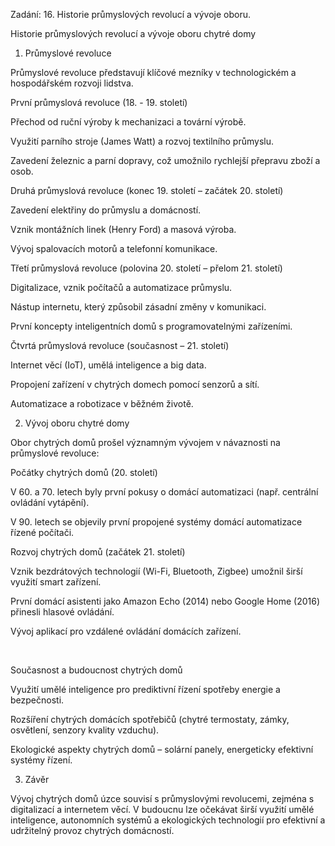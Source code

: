 
Zadání: 16. Historie průmyslových revolucí a vývoje oboru.

Historie průmyslových revolucí a vývoje oboru chytré domy 



1. Průmyslové revoluce 

Průmyslové revoluce představují klíčové mezníky v technologickém a hospodářském rozvoji lidstva. 



První průmyslová revoluce (18. - 19. století) 

Přechod od ruční výroby k mechanizaci a tovární výrobě. 

Využití parního stroje (James Watt) a rozvoj textilního průmyslu. 

Zavedení železnic a parní dopravy, což umožnilo rychlejší přepravu zboží a osob. 

Druhá průmyslová revoluce (konec 19. století – začátek 20. století) 

Zavedení elektřiny do průmyslu a domácností. 

Vznik montážních linek (Henry Ford) a masová výroba. 

Vývoj spalovacích motorů a telefonní komunikace. 

Třetí průmyslová revoluce (polovina 20. století – přelom 21. století) 

Digitalizace, vznik počítačů a automatizace průmyslu. 

Nástup internetu, který způsobil zásadní změny v komunikaci. 

První koncepty inteligentních domů s programovatelnými zařízeními. 

Čtvrtá průmyslová revoluce (současnost – 21. století) 

Internet věcí (IoT), umělá inteligence a big data. 

Propojení zařízení v chytrých domech pomocí senzorů a sítí. 

Automatizace a robotizace v běžném životě. 





2. Vývoj oboru chytré domy 

Obor chytrých domů prošel významným vývojem v návaznosti na průmyslové revoluce: 

Počátky chytrých domů (20. století) 

V 60. a 70. letech byly první pokusy o domácí automatizaci (např. centrální ovládání vytápění). 

V 90. letech se objevily první propojené systémy domácí automatizace řízené počítači. 

Rozvoj chytrých domů (začátek 21. století) 

Vznik bezdrátových technologií (Wi-Fi, Bluetooth, Zigbee) umožnil širší využití smart zařízení. 

První domácí asistenti jako Amazon Echo (2014) nebo Google Home (2016) přinesli hlasové ovládání. 

Vývoj aplikací pro vzdálené ovládání domácích zařízení. 

 

Současnost a budoucnost chytrých domů 

Využití umělé inteligence pro prediktivní řízení spotřeby energie a bezpečnosti. 

Rozšíření chytrých domácích spotřebičů (chytré termostaty, zámky, osvětlení, senzory kvality vzduchu). 

Ekologické aspekty chytrých domů – solární panely, energeticky efektivní systémy řízení. 

3. Závěr 

Vývoj chytrých domů úzce souvisí s průmyslovými revolucemi, zejména s digitalizací a internetem věcí. V budoucnu lze očekávat širší využití umělé inteligence, autonomních systémů a ekologických technologií pro efektivní a udržitelný provoz chytrých domácností. 



